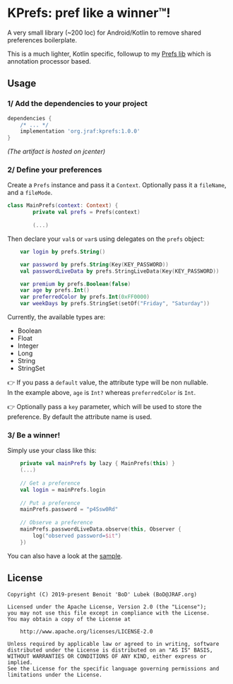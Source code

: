 # KPrefs: pref like a winner™!

A very small library (~200 loc) for Android/Kotlin to remove
shared preferences boilerplate.

This is a much lighter, Kotlin specific, followup to my [Prefs lib](https://github.com/BoD/android-prefs)
which is annotation processor based.

## Usage
### 1/ Add the dependencies to your project

```groovy
dependencies {
    /* ... */
    implementation 'org.jraf:kprefs:1.0.0'
}
```
_(The artifact is hosted on jcenter)_

### 2/ Define your preferences
Create a `Prefs` instance and pass it a `Context`.  Optionally pass it
a `fileName`, and a `fileMode`.

```kotlin
class MainPrefs(context: Context) {
        private val prefs = Prefs(context)
        
        (...)
```

Then declare your `val`s or `var`s using delegates on the `prefs` object:

```kotlin
    var login by prefs.String()

    var password by prefs.String(Key(KEY_PASSWORD))
    val passwordLiveData by prefs.StringLiveData(Key(KEY_PASSWORD))

    var premium by prefs.Boolean(false)
    var age by prefs.Int()
    var preferredColor by prefs.Int(0xFF0000)
    var weekDays by prefs.StringSet(setOf("Friday", "Saturday"))
```

Currently, the available types are:
- Boolean
- Float
- Integer
- Long
- String
- StringSet

👉 If you pass a `default` value, the attribute type will be non nullable.<br>
In the example above, `age` is `Int?` whereas `preferredColor` is `Int`.

👉 Optionally pass a `key` parameter, which will be used
to store the preference.  By default the attribute name is used.

### 3/ Be a winner!
Simply use your class like this:
```kotlin
    private val mainPrefs by lazy { MainPrefs(this) }
    (...)
    
    // Get a preference
    val login = mainPrefs.login
    
    // Put a preference
    mainPrefs.password = "p4Ssw0Rd"
    
    // Observe a preference
    mainPrefs.passwordLiveData.observe(this, Observer {
        log("observed password=$it")
    })
```

You can also have a look at the [sample](sample/).

## License

```
Copyright (C) 2019-present Benoit 'BoD' Lubek (BoD@JRAF.org)

Licensed under the Apache License, Version 2.0 (the "License");
you may not use this file except in compliance with the License.
You may obtain a copy of the License at

    http://www.apache.org/licenses/LICENSE-2.0

Unless required by applicable law or agreed to in writing, software
distributed under the License is distributed on an "AS IS" BASIS,
WITHOUT WARRANTIES OR CONDITIONS OF ANY KIND, either express or implied.
See the License for the specific language governing permissions and
limitations under the License.
```
